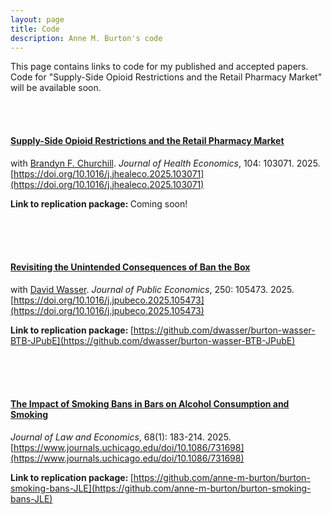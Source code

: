 ```yaml
---
layout: page
title: Code
description: Anne M. Burton's code
---
```


This page contains links to code for my published and accepted papers. Code for "Supply-Side Opioid Restrictions and the Retail Pharmacy Market" will be available soon.

<br/>
<br/>

#### [Supply-Side Opioid Restrictions and the Retail Pharmacy Market](https://annemburton.com/pages/working_papers/BC-PillMills-2025-09-17.pdf)

with [Brandyn F. Churchill](https://brandynchurchill.com/). <i>Journal of Health Economics</i>, 104: 103071. 2025. [https://doi.org/10.1016/j.jhealeco.2025.103071](https://doi.org/10.1016/j.jhealeco.2025.103071)

<strong> Link to replication package: </strong> Coming soon!

<br/>
<br/>
<br/>

#### [Revisiting the Unintended Consequences of Ban the Box](https://annemburton.com/pages/working_papers/Burton_Wasser_BTB.pdf)

with [David Wasser](https://www.davidnwasser.com/). *Journal of Public Economics*, 250: 105473. 2025. [https://doi.org/10.1016/j.jpubeco.2025.105473](https://doi.org/10.1016/j.jpubeco.2025.105473)

<strong> Link to replication package: </strong> [https://github.com/dwasser/burton-wasser-BTB-JPubE](https://github.com/dwasser/burton-wasser-BTB-JPubE)

<br/>
<br/>
<br/>

#### [The Impact of Smoking Bans in Bars on Alcohol Consumption and Smoking](https://annemburton.com/pages/working_papers/Burton_smoking_bans.pdf) 
*Journal of Law and Economics*, 68(1): 183-214. 2025. [https://www.journals.uchicago.edu/doi/10.1086/731698](https://www.journals.uchicago.edu/doi/10.1086/731698)

<strong> Link to replication package: </strong> [https://github.com/anne-m-burton/burton-smoking-bans-JLE](https://github.com/anne-m-burton/burton-smoking-bans-JLE)

<br/>
<br/>
<br/>

<!--### Selected Works in Progress ###-->

<br/>

<!--##### The Impact of Ending the Rape-Kit Backlog on Sexual Assaults, Arrests, and Convictions-->

<br/>

<!--##### Fine Particulate Matter Pollution and Domestic Violence (with [Travis Roach](https://www.travisroach.xyz/))-->

<br/>

<!--##### The Effect of Moderate Increases in Alcohol Consumption on Crime: Evidence from Smoking Bans-->

<br/>


<!-- #### <u>Placeholder</u>
*Placeholder for working papers someday...* -->

<!--[click here for the most recent version of the paper]({{ BASE_PATH}}/pages/working_papers/sample-working-paper.pdf)-->


<!-- Note: this is how to write a comment in HTML. Everything in here won't show up on your webpage.-->

<!--
To increase the size of the title, use fewer # in front of the paper title.
To decrease the size of the title, use more #. 
To remove the italics, remove the * before and after the description
To remove the underline from the title, remove the <u> tags (<u> and </u>)
-->
